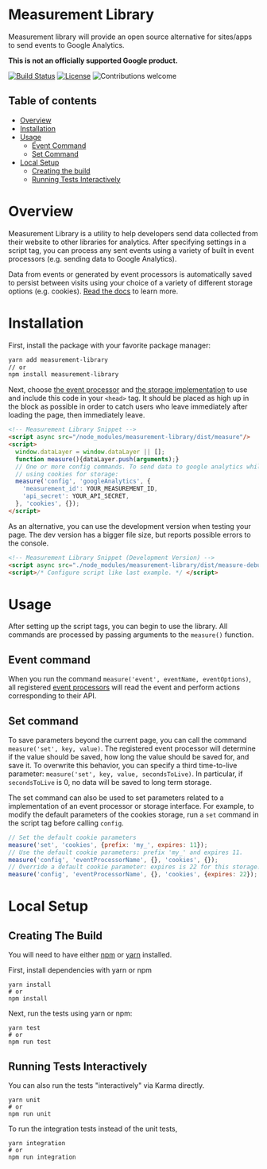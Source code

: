 # Measurement Library

Measurement library will provide an open source alternative for sites/apps to send events to Google Analytics.

**This is not an officially supported Google product.**


[![Build Status](https://travis-ci.org/googleinterns/measurement-library.svg?branch=master)](https://travis-ci.org/github/googleinterns/measurement-library/branches)
[![License](https://img.shields.io/badge/License-Apache%202.0-blue.svg)](https://opensource.org/licenses/Apache-2.0)
![Contributions welcome](https://img.shields.io/badge/contributions-welcome-orange.svg)

## Table of contents
- [Overview](#overview)
- [Installation](#installation)
- [Usage](#usage)
    - [Event Command](#event-command)
    - [Set Command](#set-command)
- [Local Setup](#local-setup)
    - [Creating the build](#creating-the-build)
    - [Running Tests Interactively](#running-tests-interactively)

# Overview
Measurement Library is a utility to help developers send data collected from their website to
other libraries for analytics. After specifying settings in a script tag, you can process any
sent events using a variety of built in event processors (e.g. sending data to Google Analytics).

Data from events or generated by event processors is automatically saved to persist between visits using your choice of
a variety of different storage options (e.g. cookies). [Read the docs](https://googleinterns.github.io/measurement-library/#) to learn more.

# Installation
First, install the package with your favorite package manager:
```bash
yarn add measurement-library
// or
npm install measurement-library
```

Next, choose [the event processor](https://googleinterns.github.io/measurement-library/#EventProcessors) and 
[the storage implementation]((https://googleinterns.github.io/measurement-library/#StorageInterfaces))
to use and include this code in your `<head>` tag. It should be placed as high up in the block as possible
in order to catch users who leave immediately after loading the page, then immediately leave.
```html
<!-- Measurement Library Snippet -->
<script async src="/node_modules/measurement-library/dist/measure"/>
<script>
  window.dataLayer = window.dataLayer || [];
  function measure(){dataLayer.push(arguments);}
  // One or more config commands. To send data to google analytics while
  // using cookies for storage:
  measure('config', 'googleAnalytics', {
    'measurement_id': YOUR_MEASUREMENT_ID,
    'api_secret': YOUR_API_SECRET,
  }, 'cookies', {});
</script>
```

As an alternative, you can use the development version when testing your page. The dev version has a bigger file size,
but reports possible errors to the console.
```html
<!-- Measurement Library Snippet (Development Version) -->
<script async src="./node_modules/measurement-library/dist/measure-debug"/>
<script>/* Configure script like last example. */ </script>
```

# Usage
After setting up the script tags, you can begin to use the library. All commands
are processed by passing arguments to the  `measure()` function. 

## Event command
When you run the command `measure('event', eventName, eventOptions)`, all registered
[event processors](https://googleinterns.github.io/measurement-library/#EventProcessors) will read the event and perform actions corresponding
to their API.

## Set command
To save parameters beyond the current page, you can call the command `measure('set', key, value)`.
The registered event processor will determine if the value should be saved, how long the value should
be saved for, and save it. To overwrite this behavior, you can specify a third time-to-live parameter:
`measure('set', key, value, secondsToLive)`. In particular, if `secondsToLive` is 0, no data will be saved
to long term storage.

The set command can also be used to set parameters related to a implementation of
an event processor or storage interface. For example, to modify the default parameters
of the cookies storage, run a `set` command in the script tag before calling
`config`. 

```js
// Set the default cookie parameters
measure('set', 'cookies', {prefix: 'my_', expires: 11});
// Use the default cookie parameters: prefix 'my_' and expires 11.
measure('config', 'eventProcessorName', {}, 'cookies', {});
// Override a default cookie parameter: expires is 22 for this storage.
measure('config', 'eventProcessorName', {}, 'cookies', {expires: 22});
```
# Local Setup
## Creating The Build
You will need to have either [npm](https://docs.npmjs.com/downloading-and-installing-node-js-and-npm)
or [yarn](https://classic.yarnpkg.com/en/docs/install/#debian-stable) installed.

First, install dependencies with yarn or npm
```shell script
yarn install
# or
npm install
```

Next, run the tests using yarn or npm:

```shell script
yarn test
# or
npm run test
```

## Running Tests Interactively
You can also run the tests "interactively" via Karma directly.

```shell script
yarn unit
# or
npm run unit
```

To run the integration tests instead of the unit tests,

```shell script
yarn integration
# or
npm run integration
```

